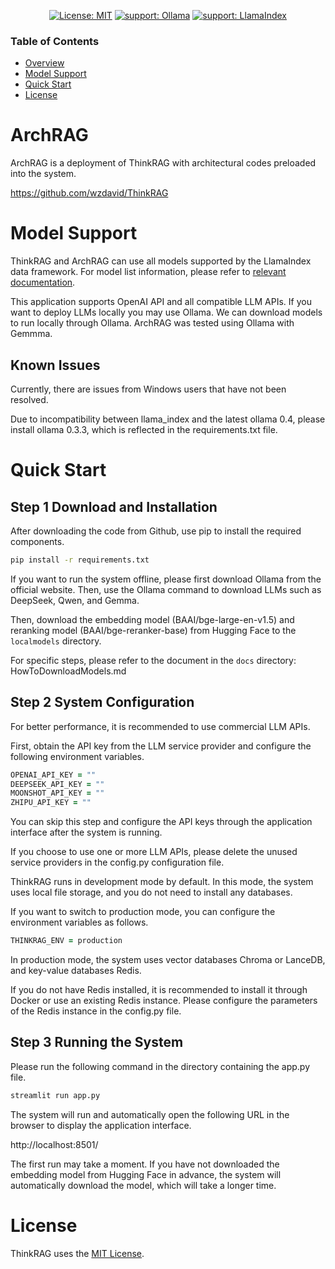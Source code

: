 <div align="center">

[![License: MIT](https://img.shields.io/badge/License-MIT-yellow.svg)](./LICENSE)    [![support: Ollama](https://img.shields.io/badge/Support-Ollama-green.svg)](https://ollama.com/)    [![support: LlamaIndex](https://img.shields.io/badge/Support-LlamaIndex-purple.svg)](https://www.llamaindex.ai/)   

</div>

### Table of Contents

- [Overview](#What-is-ArchRAG)
- [Model Support](#Support-Models)
- [Quick Start](#quick-start)
- [License](#License)

<div id='What-is-ArchRAG'></a>

# ArchRAG

ArchRAG is a deployment of ThinkRAG with architectural codes preloaded into the system.

https://github.com/wzdavid/ThinkRAG

<div id='Support-Models'></a>

# Model Support

ThinkRAG and ArchRAG can use all models supported by the LlamaIndex data framework. For model list information, please refer to [relevant documentation](https://docs.llamaindex.ai/en/stable/module_guides/models/llms/modules/). 

This application supports OpenAI API and all compatible LLM APIs. If you want to deploy LLMs locally you may use Ollama. We can download models to run locally through Ollama. ArchRAG was tested using Ollama with Gemmma.

## Known Issues

Currently, there are issues from Windows users that have not been resolved.

Due to incompatibility between llama_index and the latest ollama 0.4, please install ollama 0.3.3, which is reflected in the requirements.txt file.

<div id='quick-start'></a>

# Quick Start

## Step 1 Download and Installation

After downloading the code from Github, use pip to install the required components.
```zsh
pip install -r requirements.txt
```
If you want to run the system offline, please first download Ollama from the official website. Then, use the Ollama command to download LLMs such as DeepSeek, Qwen, and Gemma.

Then, download the embedding model (BAAI/bge-large-en-v1.5) and reranking model (BAAI/bge-reranker-base) from Hugging Face to the `localmodels` directory.

For specific steps, please refer to the document in the `docs` directory: HowToDownloadModels.md

## Step 2 System Configuration

For better performance, it is recommended to use commercial LLM APIs.

First, obtain the API key from the LLM service provider and configure the following environment variables.

```zsh
OPENAI_API_KEY = ""
DEEPSEEK_API_KEY = ""
MOONSHOT_API_KEY = ""
ZHIPU_API_KEY = ""
```

You can skip this step and configure the API keys through the application interface after the system is running.

If you choose to use one or more LLM APIs, please delete the unused service providers in the config.py configuration file.

ThinkRAG runs in development mode by default. In this mode, the system uses local file storage, and you do not need to install any databases.

If you want to switch to production mode, you can configure the environment variables as follows.

```zsh
THINKRAG_ENV = production
```

In production mode, the system uses vector databases Chroma or LanceDB, and key-value databases Redis.

If you do not have Redis installed, it is recommended to install it through Docker or use an existing Redis instance. Please configure the parameters of the Redis instance in the config.py file.

## Step 3 Running the System

Please run the following command in the directory containing the app.py file.

```zsh
streamlit run app.py
```

The system will run and automatically open the following URL in the browser to display the application interface.

http://localhost:8501/

The first run may take a moment. If you have not downloaded the embedding model from Hugging Face in advance, the system will automatically download the model, which will take a longer time.

<div id='License'></a>

# License

ThinkRAG uses the [MIT License](LICENSE).
